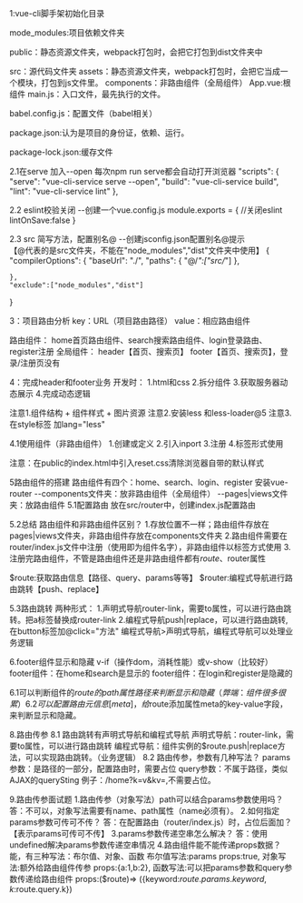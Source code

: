 1:vue-cli脚手架初始化目录

mode_modules:项目依赖文件夹

public：静态资源文件夹，webpack打包时，会把它打包到dist文件夹中

src：源代码文件夹
    assets：静态资源文件夹，webpack打包时，会把它当成一个模块，打包到js文件里。
    components：非路由组件（全局组件）
    App.vue:根组件
    main.js：入口文件，最先执行的文件。

babel.config.js：配置文件（babel相关）

package.json:认为是项目的身份证，依赖、运行。

package-lock.json:缓存文件


2.1在serve 加入--open 每次npm run serve都会自动打开浏览器
"scripts": {
    "serve": "vue-cli-service serve --open",
    "build": "vue-cli-service build",
    "lint": "vue-cli-service lint"
  },

2.2 eslint校验关闭
--创建一个vue.config.js
module.exports = {
    //关闭eslint
    lintOnSave:false
}

2.3 src 简写方法，配置别名@
--创建jsconfig.json配置别名@提示   
【@代表的是src文件夹，不能在"node_modules","dist"文件夹中使用】
{
    "compilerOptions": {
        "baseUrl": "./",
        "paths": {
            "@/*":["src/*"]
        },
        
    },
    "exclude":["node_modules","dist"]
}

3：项目路由分析
key：URL（项目路由路径）
value：相应路由组件

路由组件：
home首页路由组件、search搜索路由组件、login登录路由、register注册
全局组件：
header【首页、搜索页】
footer【首页、搜索页】，登录/注册页没有


4：完成header和footer业务
开发时：
1.html和css
2.拆分组件
3.获取服务器动态展示
4.完成动态逻辑

注意1.组件结构 + 组件样式 + 图片资源
注意2.安装less 和less-loader@5
注意3.在style标签 加lang="less"

4.1使用组件（非路由组件）
1.创建或定义
2.引入inport
3.注册
4.标签形式使用

注意：在public的index.html中引入reset.css清除浏览器自带的默认样式

5路由组件的搭建
路由组件有四个：home、search、login、register
安装vue-router
--components文件夹：放非路由组件（全局组件）
--pages|views文件夹：放路由组件
5.1配置路由
放在src/router中，创建index.js配置路由

5.2总结
路由组件和非路由组件区别？
1.存放位置不一样；路由组件存放在pages|views文件夹，非路由组件存放在components文件夹
2.路由组件需要在router/index.js文件中注册（使用即为组件名字），非路由组件以标签方式使用
3.注册完路由组件，不管是路由组件还是非路由组件都有$route、$router属性

$route:获取路由信息【路径、query、params等等】
$router:编程式导航进行路由跳转【push、replace】

5.3路由跳转
两种形式：
1.声明式导航router-link，需要to属性，可以进行路由跳转。把a标签替换成router-link
2.编程式导航push|replace，可以进行路由跳转,在button标签加@click="方法"
编程式导航>声明式导航，编程式导航可以处理业务逻辑


6.footer组件显示和隐藏
v-if（操作dom，消耗性能）或v-show（比较好）
footer组件：在home和search是显示的
footer组件：在login和register是隐藏的

6.1可以判断组件的$route的path属性路径来判断显示和隐藏（弊端：组件很多很累）
6.2可以配置路由元信息[meta]，给$route添加属性meta的key-value字段，来判断显示和隐藏。

8.路由传参
8.1 路由跳转有声明式导航和编程式导航
声明式导航：router-link，需要to属性，可以进行路由跳转
编程式导航：组件实例的$route.push|replace方法，可以实现路由跳转。（业务逻辑）
8.2 路由传参，参数有几种写法？
params参数：是路径的一部分，配置路由时，需要占位
query参数：不属于路径，类似AJAX的querySting  例子：/home?k=v&kv=,不需要占位。

9.路由传参面试题
1.路由传参（对象写法）path可以结合params参数使用吗？
答：不可以，对象写法需要有name、path属性（name必须有）。
2.如何指定params参数可传可不传？
答：在配置路由（router/index.js）时，占位后面加？【表示params可传可不传】
3.params参数传递空串怎么解决？
答：使用undefined解决params参数传递空串情况
4.路由组件能不能传递props数据？
能，有三种写法：布尔值、对象、函数
布尔值写法:params
props:true,
对象写法:额外给路由组件传参
props:{a:1,b:2},
函数写法:可以把params参数和query参数传递给路由组件
props:($route)=> ({keyword:$route.params.keyword,k:$route.query.k})



